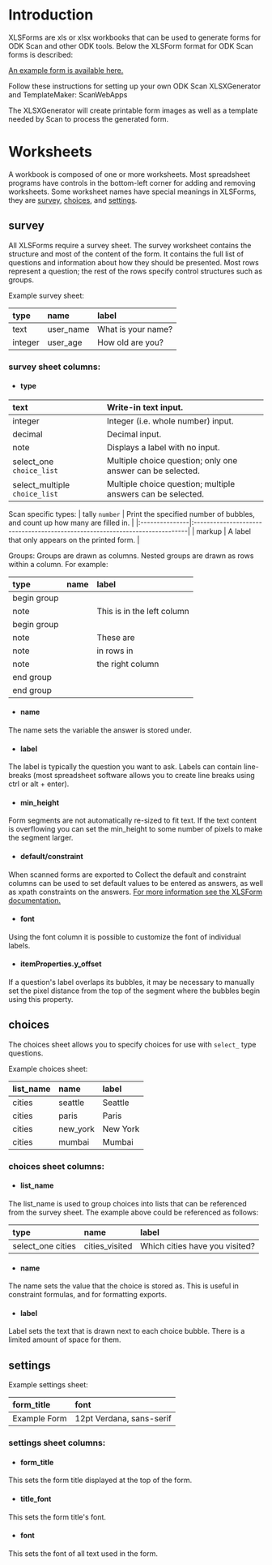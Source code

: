 # Introduction #

XLSForms are xls or xlsx workbooks that can be used to generate forms for ODK Scan and other ODK tools. Below the XLSForm format for ODK Scan forms is described:

[An example form is available here.](https://docs.google.com/spreadsheet/ccc?key=0Ak1svGcuI9iqdEFiRFpEZ0NTNUMzb0VaUm5sby1pbUE)

Follow these instructions for setting up your own ODK Scan XLSXGenerator and TemplateMaker: ScanWebApps

The XLSXGenerator will create printable form images as well as a template needed by Scan to process the generated form.

# Worksheets #

A workbook is composed of one or more worksheets. Most spreadsheet programs have controls in the bottom-left corner for adding and removing worksheets. Some worksheet names have special meanings in XLSForms, they are [survey](#survey.md), [choices](#choices.md), and [settings](#settings.md).

## survey ##

All XLSForms require a survey sheet. The survey worksheet contains the structure and most of the content of the form. It contains the full list of questions and information about how they should be presented. Most rows represent a question; the rest of the rows specify control structures such as groups.

Example survey sheet:

| **type** | **name**   | **label**            |
|:---------|:-----------|:---------------------|
| text   | user\_name| What is your name? |
| integer| user\_age | How old are you?   |

### survey sheet columns: ###

  * #### type ####

| text   | Write-in text input. |
|:-------|:---------------------|
| integer| Integer (i.e. whole number) input.|
| decimal| Decimal input. |
| note   | Displays a label with no input. |
| select\_one `choice_list` | Multiple choice question; only one answer can be selected. |
| select\_multiple `choice_list` | Multiple choice question; multiple answers can be selected.|

Scan specific types:
| tally `number` | Print the specified number of bubbles, and count up how many are filled in. |
|:---------------|:----------------------------------------------------------------------------|
| markup | A label that only appears on the printed form. |

Groups:
Groups are drawn as columns. Nested groups are drawn as rows within a column. For example:

| **type** | **name**   | **label**            |
|:---------|:-----------|:---------------------|
| begin group|  |  |
| note|  | This is in the left column |
| begin group|  |  |
| note|  | These are |
| note|  | in rows in  |
| note|  | the right column  |
| end group|  |  |
| end group|  |  |

  * #### name ####

The name sets the variable the answer is stored under.

  * #### label ####

The label is typically the question you want to ask. Labels can contain line-breaks (most spreadsheet software allows you to create line breaks using ctrl or alt + enter).

  * #### min\_height ####

Form segments are not automatically re-sized to fit text. If the text content is overflowing you can set the min\_height to some number of pixels to make the segment larger.

  * #### default/constraint ####

When scanned forms are exported to Collect the default and constraint columns can be used to set default values to be entered as answers, as well as xpath constraints on the answers. [For more information see the XLSForm documentation.](http://opendatakit.org/help/form-design/xlsform/)

  * #### font ####

Using the font column it is possible to customize the font of individual labels.

  * #### itemProperties.y\_offset ####

If a question's label overlaps its bubbles, it may be necessary to manually set the pixel distance from the top of the segment where the bubbles begin using this property.

## choices ##

The choices sheet allows you to specify choices for use with `select_` type questions.

Example choices sheet:

| **list\_name** | **name**  | **label** |
|:---------------|:----------|:----------|
| cities      | seattle | Seattle |
| cities      | paris   | Paris   |
| cities      | new\_york| New York|
| cities      | mumbai  | Mumbai  |

### choices sheet columns: ###

  * #### list\_name ####

The list\_name is used to group choices into lists that can be referenced from the survey sheet. The example above could be referenced as follows:

| **type**           | **name**       | **label**                       |
|:-------------------|:---------------|:--------------------------------|
| select\_one cities|cities\_visited| Which cities have you visited?|

  * #### name ####

The name sets the value that the choice is stored as. This is useful in constraint formulas, and for formatting exports.

  * #### label ####

Label sets the text that is drawn next to each choice bubble. There is a limited amount of space for them.

## settings ##

Example settings sheet:

| **form\_title** | **font**                   |
|:----------------|:---------------------------|
| Example Form | 12pt Verdana, sans-serif |

### settings sheet columns: ###

  * #### form\_title ####

This sets the form title displayed at the top of the form.

  * #### title\_font ####

This sets the form title's font.

  * #### font ####

This sets the font of all text used in the form.